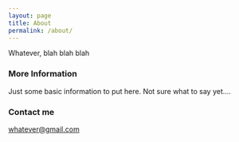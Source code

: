 ```yaml
---
layout: page
title: About
permalink: /about/
---
```


Whatever, blah blah blah

### More Information

Just some basic information to put here. Not sure what to say yet....

### Contact me

[whatever@gmail.com](mailto:whatever@gmail.com)